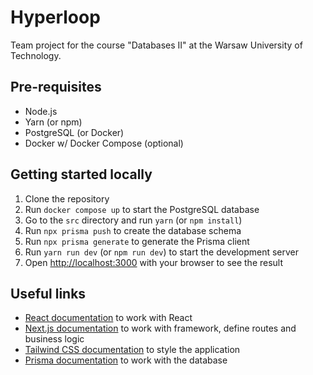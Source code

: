 # Hyperloop

Team project for the course "Databases II" at the Warsaw University of Technology.

## Pre-requisites

- Node.js
- Yarn (or npm)
- PostgreSQL (or Docker)
- Docker w/ Docker Compose (optional)

## Getting started locally

1. Clone the repository
2. Run `docker compose up` to start the PostgreSQL database
3. Go to the `src` directory and run `yarn` (or `npm install`)
4. Run `npx prisma push` to create the database schema
5. Run `npx prisma generate` to generate the Prisma client
6. Run `yarn run dev` (or `npm run dev`) to start the development server
7. Open [http://localhost:3000](http://localhost:3000) with your browser to see the result

## Useful links

- [React documentation](https://reactjs.org/docs/getting-started.html) to work with React
- [Next.js documentation](https://nextjs.org/docs/getting-started) to work with framework, define routes and business logic
- [Tailwind CSS documentation](https://tailwindcss.com/docs) to style the application
- [Prisma documentation](https://www.prisma.io/docs/) to work with the database
